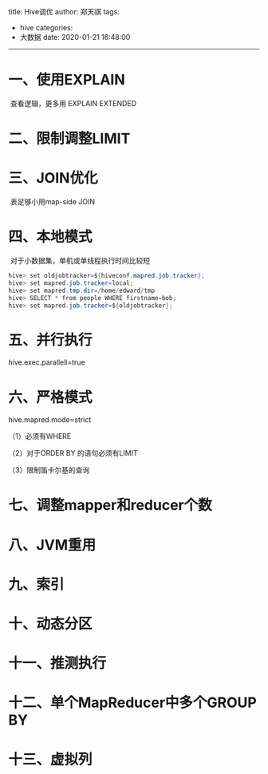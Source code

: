 title: Hive调优
author: 郑天祺
tags:

  - hive
categories:
  - 大数据
date: 2020-01-21 16:48:00

---

# 一、使用EXPLAIN

​		查看逻辑，更多用 EXPLAIN EXTENDED

# 二、限制调整LIMIT

# 三、JOIN优化

​		表足够小用map-side JOIN

# 四、本地模式

​	对于小数据集，单机或单线程执行时间比较短

```java
hive> set oldjobtracker=${hiveconf.mapred.job.tracker};
hive> set mapred.job.tracker=local;
hive> set mapred.tmp.dir=/home/edward/tmp
hive> SELECT * from people WHERE firstname=bob;
hive> set mapred.job.tracker=${oldjobtracker};
```

# 五、并行执行

hive.exec.parallell=true

# 六、严格模式

hive.mapred.mode=strict

（1）必须有WHERE

（2）对于ORDER BY 的语句必须有LIMIT

（3）限制笛卡尔基的查询

# 七、调整mapper和reducer个数

# 八、JVM重用

# 九、索引

# 十、动态分区

# 十一、推测执行

# 十二、单个MapReducer中多个GROUP BY

# 十三、虚拟列